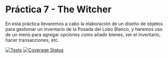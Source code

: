 # Práctica 7 - The Witcher

En esta práctica llevaremos a cabo la elaboración de un diseño de objetos para gestionar un inventario de la Posada del Lobo Blanco, y haremos uso de un menú para agregar opciones como añadir bienes, ver el inventario, hacer transacciones, etc.

[![Tests](https://github.com/ULL-ESIT-INF-DSI-2425/prct07-witcher-datamodel-groups/actions/workflows/ci.yml/badge.svg)](https://github.com/ULL-ESIT-INF-DSI-2425/prct07-witcher-datamodel-groups/actions/workflows/ci.yml)
[![Coverage Status](https://coveralls.io/repos/github/ULL-ESIT-INF-DSI-2425/prct07-witcher-datamodel-groups/badge.svg?branch=main)](https://coveralls.io/github/ULL-ESIT-INF-DSI-2425/prct07-witcher-datamodel-groups?branch=main)